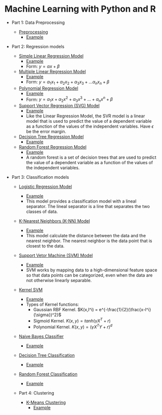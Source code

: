 # Machine Learning with Python and R

* Part 1: Data Preprocessing
  * [Preprocessing](/Part%201%20-%20Data%20Preprocessing/Python/)
    * [Example](/Part%201%20-%20Data%20Preprocessing/Python/data_preprocessing_tools.ipynb)

* Part 2: Regression models
  * [Simple Linear Regression Model](/Part%202%20-%20Regression/Section%204%20-%20Simple%20Linear%20Regression/Python/)
    * [Example](/Part%202%20-%20Regression/Section%204%20-%20Simple%20Linear%20Regression/Python/simple_linear_regression.ipynb)
    * Form: $y = \alpha x + \beta$
  * [Multiple Linear Regression Model](/Part%202%20-%20Regression/Section%205%20-%20Multiple%20Linear%20Regression/Python/)
    * [Example](/Part%202%20-%20Regression/Section%205%20-%20Multiple%20Linear%20Regression/Python/multiple_linear_regression.ipynb)
    * Form: $y = \alpha_1 x_1 + \alpha_2 x_2 + \alpha_3 x_3 + ... \alpha_n x_n + \beta$
  * [Polynomial Regression Model](/Part%202%20-%20Regression/Section%206%20-%20Polynomial%20Regression/Python/)
    * [Example](/Part%202%20-%20Regression/Section%206%20-%20Polynomial%20Regression/Python/polynomial_regression.ipynb)
    * Form: $y = \alpha_1 x + \alpha_2 x^2 + \alpha_3 x^3 + ... + \alpha_n x^n + \beta$
  * [Support Vector Regression (SVG) Model](/Part%202%20-%20Regression/Section%207%20-%20Support%20Vector%20Regression%20(SVR)/Python)
    * [Example](/Part%202%20-%20Regression/Section%207%20-%20Support%20Vector%20Regression%20(SVR)/Python/support_vector_regression.ipynb)
    * Like the Linear Regression Model, the SVR model is a linear model that is used to predict the value of a dependent variable as a function of the values of the independent variables. Have $\epsilon$ be the error margin.
  * [Decision Tree Regression Model](/Part%202%20-%20Regression/Section%208%20-%20Decision%20Tree%20Regression/Python/)
    * [Example](/Part%202%20-%20Regression/Section%208%20-%20Decision%20Tree%20Regression/Python/decision_tree_regression.ipynb)
  * [Random Forest Regression Model](/Part%202%20-%20Regression/Section%209%20-%20Random%20Forest%20Regression/Python/)
    * [Example](/Part%202%20-%20Regression/Section%209%20-%20Random%20Forest%20Regression/Python/random_forest_regression.ipynb)
    * A random forest is a set of decision trees that are used to predict the value of a dependent variable as a function of the values of the independent variables.

* Part 3: Classification models
  * [Logistic Regression Model](/Part%203%20-%20Classification/Section%2014%20-%20Logistic%20Regression/Python/)
    * [Example](/Part%203%20-%20Classification/Section%2014%20-%20Logistic%20Regression/Python/logistic_regression.ipynb)
    * This model provides a classification model with a lineal separator. The lineal separator is a line that separates the two classes of data.
  * [K-Nearest Neighbors (K-NN) Model](/Part%203%20-%20Classification/Section%2015%20-%20K-Nearest%20Neighbors%20(K-NN)/Python)
    * [Example](/Part%203%20-%20Classification/Section%2015%20-%20K-Nearest%20Neighbors%20(K-NN)/Python/k_nearest_neighbors.ipynb)
    * This model calculate the distance between the data and the nearest neighbor. The nearest neighbor is the data point that is closest to the data.
  * [Support Vetor Machine (SVM) Model](/Part%203%20-%20Classification/Section%2016%20-%20Support%20Vector%20Machine%20(SVM)/Python)
    * [Example](/Part%203%20-%20Classification/Section%2016%20-%20Support%20Vector%20Machine%20(SVM)/Python/support_vector_machine.ipynb)
    * SVM works by mapping data to a high-dimensional feature space so that data points can be categorized, even when the data are not otherwise linearly separable.
  * [Kernel SVM](/Part%203%20-%20Classification/Section%2017%20-%20Kernel%20SVM/Python)
    * [Example](/Part%203%20-%20Classification/Section%2017%20-%20Kernel%20SVM/Python/kernel_svm.ipynb)
    * Types of Kernel functions: 
      * Gaussian RBF Kernel. $K(x,l^i) = e^{-\frac{1}{2}(\frac{x-l^i}{\sigma})^2}$
      * Sigmoid Kernel. $K(x,y) = tanh(\gamma X^T + r)$ 
      * Polynomial Kernel. $K(x,y) = (\gamma X^T Y + r)^d$
  * [Naive Bayes Classifier](/Part%203%20-%20Classification/Section%2018%20-%20Naive%20Bayes/Python/)
    * [Example](/Part%203%20-%20Classification/Section%2018%20-%20Naive%20Bayes/Python/naive_bayes.ipynb)
  * [Decision Tree Classification](/Part%203%20-%20Classification/Section%2019%20-%20Decision%20Tree%20Classification/Python/)
    * [Example](/Part%203%20-%20Classification/Section%2019%20-%20Decision%20Tree%20Classification/Python/decision_tree_classification.ipynb)
  * [Random Forest Classification](/Part%203%20-%20Classification/Section%2020%20-%20Random%20Forest%20Classification/Python/)
    * [Example](/Part%203%20-%20Classification/Section%2020%20-%20Random%20Forest%20Classification/Python/random_forest_classification.ipynb)

  * Part 4: Clustering
    * [K-Means Clustering](/Part%204%20-%20Clustering/Section%2024%20-%20K-Means%20Clustering/Python/)
      * [Example](/Part%204%20-%20Clustering/Section%2024%20-%20K-Means%20Clustering/Python/k_means_clustering.ipynb)
